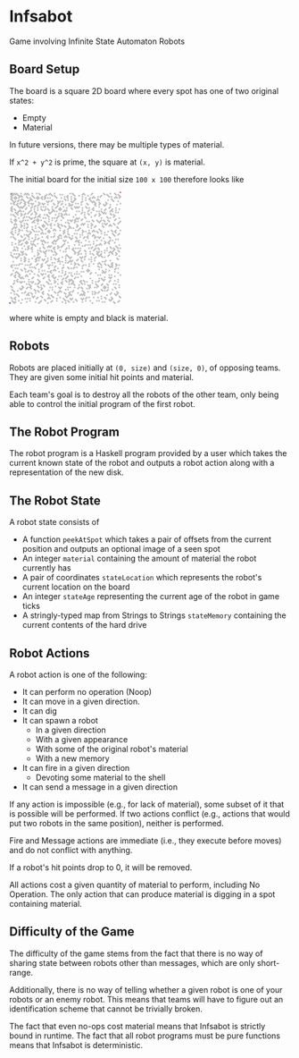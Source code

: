 # Infsabot
Game involving Infinite State Automaton Robots

## Board Setup

The board is a square 2D board where every spot has one of two original states:

 - Empty
 - Material

In future versions, there may be multiple types of material.

If `x^2 + y^2` is prime, the square at `(x, y)` is material.

The initial board for the initial size `100 x 100` therefore looks like

<img src="\___demo-starting-board.png" alt="Initial game board 100x100" height="200" width="200">

where white is empty and black is material.

## Robots

Robots are placed initially at `(0, size)` and `(size, 0)`, of opposing teams. They are given some initial hit points and material.

Each team's goal is to destroy all the robots of the other team, only being able to control the initial program of the first robot.

## The Robot Program

The robot program is a Haskell program provided by a user which takes the current known state of the robot and outputs a robot action along with a representation of the new disk.

## The Robot State

A robot state consists of

 - A function `peekAtSpot` which takes a pair of offsets from the current position and outputs an optional image of a seen spot
 - An integer `material` containing the amount of material the robot currently has
 - A pair of coordinates `stateLocation` which represents the robot's current location on the board
 - An integer `stateAge` representing the current age of the robot in game ticks
 - A stringly-typed map from Strings to Strings `stateMemory` containing the current contents of the hard drive

## Robot Actions

A robot action is one of the following:

 - It can perform no operation (Noop)
 - It can move in a given direction.
 - It can dig
 - It can spawn a robot
    - In a given direction
    - With a given appearance
    - With some of the original robot's material
    - With a new memory
 - It can fire in a given direction
    - Devoting some material to the shell
 - It can send a message in a given direction

If any action is impossible (e.g., for lack of material), some subset of it that is possible will be performed. If two actions conflict (e.g., actions that would put two robots in the same position), neither is performed.

Fire and Message actions are immediate (i.e., they execute before moves) and do not conflict with anything.

If a robot's hit points drop to 0, it will be removed.

All actions cost a given quantity of material to perform, including No Operation. The only action that can produce material is digging in a spot containing material.

## Difficulty of the Game

The difficulty of the game stems from the fact that there is no way of sharing state between robots other than messages, which are only short-range.

Additionally, there is no way of telling whether a given robot is one of your robots or an enemy robot. This means that teams will have to figure out an identification scheme that cannot be trivially broken.

The fact that even no-ops cost material means that Infsabot is strictly bound in runtime. The fact that all robot programs must be pure functions means that Infsabot is deterministic.
